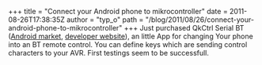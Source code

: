 +++
title = "Connect your Android phone to mikrocontroller"
date = 2011-08-26T17:38:35Z
author = "typ_o"
path = "/blog/2011/08/26/connect-your-android-phone-to-mikrocontroller"
+++
Just purchased QkCtrl Serial BT ([Android
market](https://market.android.com/details?id=com.kvndev.android.two),
[developer website](http://www.kvndev.com/android/two)), an little App
for changing Your phone into an BT remote control. You can define keys
which are sending control characters to your AVR. First testings seem to
be successfull.
